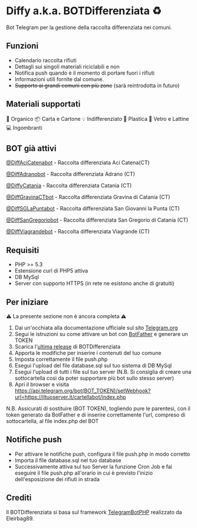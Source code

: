 # Diffy a.k.a. BOTDifferenziata ♻️
Bot Telegram per la gestione della raccolta differenziata nei comuni.

Funzioni
---------
* Calendario raccolta rifiuti
* Dettagli sui singoli materiali riciclabili e non
* Notifica push quando è il momento di portare fuori i rifiuti
* Informazioni utili fornite dal comune.
* ~~Supporto ai grandi comuni con più zone~~ (sarà reintrodotta in futuro)

Materiali supportati
---------
🍉 Organico
📦 Carta e Cartone
💡 Indifferenziato
🎈 Plastica
🍷 Vetro e Lattine
💻 Ingombranti

BOT già attivi
---------
[@DiffAciCatenabot](https://telegram.me/DiffAciCatenabot) - Raccolta differenziata Aci Catena(CT)

[@DiffAdranobot](https://telegram.me/DiffAdranobot) - Raccolta differenziata Adrano (CT)

[@DiffyCatania](https://t.me/DiffyCataniabot) - Raccolta differenziata Catania (CT)

[@DiffGravinaCTbot](https://telegram.me/DiffGravinaCTbot) - Raccolta differenziata Gravina di Catania (CT)

[@DiffSGLaPuntabot](https://telegram.me/DiffSGLaPuntabot) - Raccolta differenziata San Giovanni la Punta (CT)

[@DiffSanGregoriobot](https://telegram.me/DiffSanGregoriobot) - Raccolta differenziata San Gregorio di Catania (CT)

[@DiffViagrandebot](https://telegram.me/DiffViagrandebot) - Raccolta differenziata Viagrande (CT)



Requisiti
---------
* PHP >= 5.3
* Estensione curl di PHP5 attiva
* DB MySql
* Server con supporto HTTPS (in rete ne esistono anche di gratuiti)

Per iniziare
---------
⚠️ La presente sezione non è ancora completa ⚠️

1) Dai un'occhiata alla documentazione ufficiale sul sito [Telegram.org](https://core.telegram.org/bots)
2) Segui le istruzioni su come attivare un bot con [BotFather](https://core.telegram.org/bots#6-botfather) e generare un TOKEN
3) Scarica l'[ultima release](https://github.com/Gualty/BOTDifferenziata/releases/latest) di BOTDifferenziata
4) Apporta le modifiche per inserire i contenuti del tuo comune
5) Imposta correttamente il file push.php
6) Esegui l'upload del file database.sql sul tuo sistema di DB MySql
7) Esegui l'upload di tutti i file sul tuo server (N.B. Si consiglia di creare una sottocartella così da poter supportare più bot sullo stesso server)
8) Apri il browser e visita https://api.telegram.org/bot(BOT_TOKEN)/setWebhook?url=https://iltuoserver.it/cartellabot/index.php

N.B. Assicurati di sostituire (BOT TOKEN), togliendo pure le parentesi, con il token generato da BotFather e di inserire correttamente l'url, compreso di sottocartella, al file index.php del BOT

Notifiche push
---------
* Per attivare le notifiche push, configura il file push.php in modo corretto
* Importa il file database.sql nel tuo database
* Successivamente attiva sul tuo Server la funzione Cron Job e fai eseguire il file push.php all'orario in cui è previsto l'inizio dell'esposizione dei rifiuti in strada

Crediti
---------
Il BOTDifferenziata si basa sul framework [TelegramBotPHP](https://github.com/Eleirbag89/TelegramBotPHP) realizzato da Eleirbag89.
